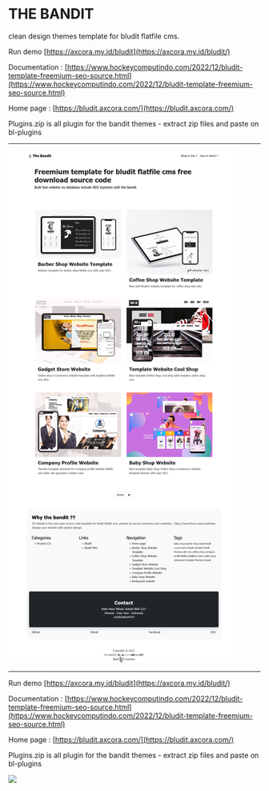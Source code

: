 # THE BANDIT

clean design themes template for bludit flatfile cms.

Run demo [https://axcora.my.id/bludit](https://axcora.my.id/bludit/)

Documentation : [https://www.hockeycomputindo.com/2022/12/bludit-template-freemium-seo-source.html](https://www.hockeycomputindo.com/2022/12/bludit-template-freemium-seo-source.html)

Home page : [https://bludit.axcora.com/](https://bludit.axcora.com/)

Plugins.zip is all plugin for the bandit themes - extract zip files and paste on bl-plugins

--------------------------------------

![free bludit template themes freemium download](screen.png)


--------------------------------------


Run demo [https://axcora.my.id/bludit](https://axcora.my.id/bludit/)

Documentation : [https://www.hockeycomputindo.com/2022/12/bludit-template-freemium-seo-source.html](https://www.hockeycomputindo.com/2022/12/bludit-template-freemium-seo-source.html)

Home page : [https://bludit.axcora.com/](https://bludit.axcora.com/)

Plugins.zip is all plugin for the bandit themes - extract zip files and paste on bl-plugins

<a href="https://www.buymeacoffee.com/axcora"><img width="240" src="https://blogger.googleusercontent.com/img/b/R29vZ2xl/AVvXsEgIA9HMwkK8kr7uRwVNxnhXsLQsJHxQQYVSzqCAaK58OpJOiTlzbIX7eEwS_VpJ3oEG-xrmVEl2WKqGvB_o-KjyBGTbbjFHM_bN2Jce9g3FTnt2ZJViwcvB9DHPOKPEMCl7jTQRVWKPw_ETloH7_CK8Xr09SSNNx22xnfGjViwdEsGtR-yGrLmr-JUGHA/s1090/bmc-button.png"/></a>
